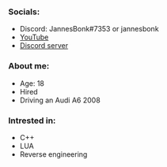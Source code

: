 ### Socials:
- Discord: JannesBonk#7353 or jannesbonk
- [YouTube](https://youtube.com/@janneshvh)
- [Discord server](https://discord.gg/m93uMY4c)
### About me:
- Age: 18
- Hired
- Driving an Audi A6 2008
### Intrested in:
- C++
- LUA
- Reverse engineering
